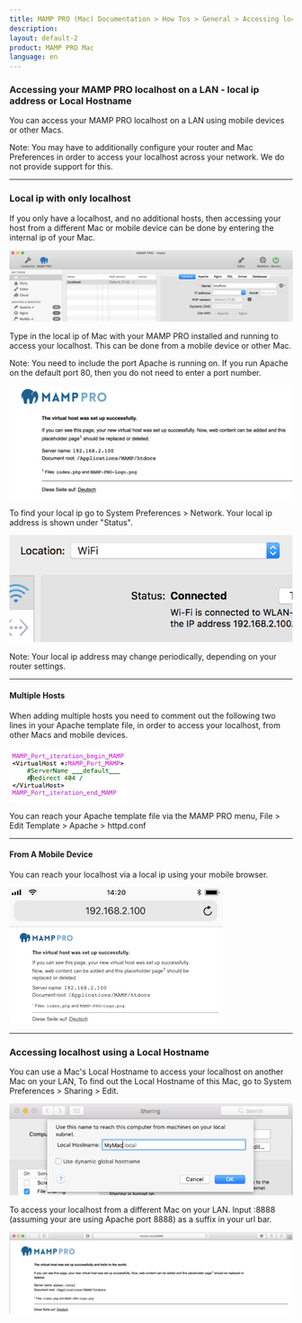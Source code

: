 ```yaml
---
title: MAMP PRO (Mac) Documentation > How Tos > General > Accessing localhost on a LAN
description: 
layout: default-2
product: MAMP PRO Mac
language: en
---
```


### Accessing your MAMP PRO localhost on a LAN - local ip address or Local Hostname

You can access your MAMP PRO localhost on a LAN using mobile devices or other Macs.

<div class="alert" role="alert">
Note: You may have to additionally configure your router and Mac Preferences in order to access your localhost across your network. We do not provide support for this.
</div>

---

### Local ip with only localhost

If you only have a localhost, and no additional hosts, then accessing your host from a different Mac or mobile device can be done by entering the internal ip of your Mac. 

![MAMP](/en/MAMP-PRO-Mac/How-Tos/General/AccessingOnLAN/localhost.png)

Type in the local ip of Mac with your MAMP PRO installed and running to access your localhost. This can be done from a mobile device or other Mac. 

<div class="alert" role="alert">
Note: You need to include the port Apache is running on. If you run Apache on the default port 80, then you do not need to enter a port number.
</div>

![MAMP](/en/MAMP-PRO-Mac/How-Tos/General/AccessingOnLAN/host.png)

To find your local ip go to System Preferences > Network. Your local ip address is shown under "Status". 

![MAMP](/en/MAMP-PRO-Mac/How-Tos/General/AccessingOnLAN/ip.png)

<div class="alert" role="alert">
Note: Your local ip address may change periodically, depending on your router settings. 
</div>

---

#### Multiple Hosts

When adding multiple hosts you need to comment out the following two lines in your Apache template file, in order to access your localhost, from other Macs and mobile devices. 

![MAMP](/en/MAMP-PRO-Mac/How-Tos/General/AccessingOnLAN/template.png)

You can reach your Apache template file via the MAMP PRO menu, File > Edit Template > Apache > httpd.conf

---

#### From A Mobile Device

You can reach your localhost via a local ip using your mobile browser.

![MAMP](/en/MAMP-PRO-Mac/How-Tos/General/AccessingOnLAN/mobile.png)

---

### Accessing localhost using a Local Hostname

You can use a Mac's Local Hostname to access your localhost on another Mac on your LAN,  To find out the Local Hostname of this Mac, go to System Preferences > Sharing > Edit.

![MAMP](/en/MAMP-PRO-Mac/How-Tos/General/AccessingOnLAN/LocalHostName.png)

To access your localhost from a different Mac on your LAN. Input :8888 (assuming your are using Apache port 8888) as a suffix in your url bar.

![MAMP](/en/MAMP-PRO-Mac/How-Tos/General/AccessingOnLAN/LocalHostPage.png)

